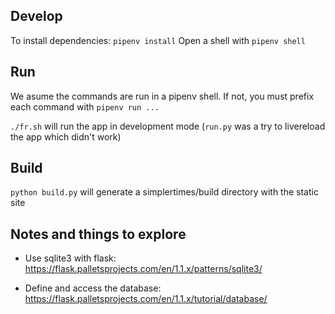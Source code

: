 ## Develop
To install dependencies: ```pipenv install```
Open a shell with ```pipenv shell```

## Run
We asume the commands are run in a pipenv shell. If not, you must prefix each command with ```pipenv run ...```

```./fr.sh``` will run the app in development mode
(```run.py``` was a try to livereload the app which didn't work)

## Build
```python build.py``` will generate a simplertimes/build directory with the static site

## Notes and things to explore
- Use sqlite3 with flask: 
  https://flask.palletsprojects.com/en/1.1.x/patterns/sqlite3/

- Define and access the database:
  https://flask.palletsprojects.com/en/1.1.x/tutorial/database/
